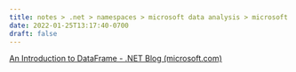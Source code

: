 ```yaml
---
title: notes > .net > namespaces > microsoft data analysis > microsoft data analysis
date: 2022-01-25T13:17:40-0700
draft: false
---
```

[An Introduction to DataFrame - .NET Blog (microsoft.com)](https://devblogs.microsoft.com/dotnet/an-introduction-to-dataframe/)
